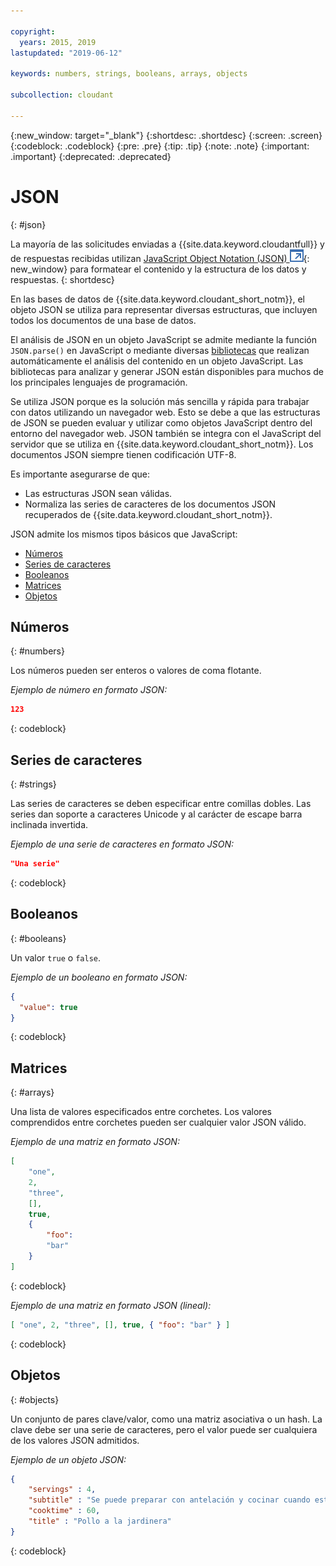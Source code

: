 ```yaml
---

copyright:
  years: 2015, 2019
lastupdated: "2019-06-12"

keywords: numbers, strings, booleans, arrays, objects

subcollection: cloudant

---
```


{:new_window: target="_blank"}
{:shortdesc: .shortdesc}
{:screen: .screen}
{:codeblock: .codeblock}
{:pre: .pre}
{:tip: .tip}
{:note: .note}
{:important: .important}
{:deprecated: .deprecated}

<!-- Acrolinx: 2017-05-10 -->

# JSON
{: #json}

La mayoría de las solicitudes enviadas a {{site.data.keyword.cloudantfull}} y de respuestas recibidas utilizan
[JavaScript Object Notation (JSON) ![Icono de enlace externo](../images/launch-glyph.svg "Icono de enlace externo")](https://en.wikipedia.org/wiki/JSON){: new_window}
para formatear el contenido y la estructura de los datos y respuestas.
{: shortdesc}

En las bases de datos de {{site.data.keyword.cloudant_short_notm}}, el objeto JSON se utiliza para representar diversas estructuras, que incluyen todos los documentos de una base de datos.

El análisis de JSON en un objeto JavaScript se admite mediante la función `JSON.parse()` en JavaScript o mediante diversas [bibliotecas](/docs/services/Cloudant?topic=cloudant-client-libraries#client-libraries)
que realizan automáticamente el análisis del contenido en un objeto JavaScript. Las bibliotecas para analizar y generar JSON están disponibles para muchos de los principales lenguajes de programación.

Se utiliza JSON porque es la solución más sencilla y rápida para trabajar con datos utilizando un navegador web.
Esto se debe a que las estructuras de JSON se pueden evaluar y utilizar como objetos JavaScript dentro del entorno del navegador web.
JSON también se integra con el JavaScript del servidor que se utiliza en {{site.data.keyword.cloudant_short_notm}}.
Los documentos JSON siempre tienen codificación UTF-8.

Es importante asegurarse de que:
-   Las estructuras JSON sean válidas.
-   Normaliza las series de caracteres de los documentos JSON recuperados de {{site.data.keyword.cloudant_short_notm}}.

JSON admite los mismos tipos básicos que JavaScript:

-   [Números](#numbers)
-   [Series de caracteres](#strings)
-   [Booleanos](#booleans)
-   [Matrices](#arrays)
-   [Objetos](#objects)

## Números
{: #numbers}

Los números pueden ser enteros o valores de coma flotante.

_Ejemplo de número en formato JSON:_

```json
123
```
{: codeblock}

## Series de caracteres
{: #strings}

Las series de caracteres se deben especificar entre comillas dobles. Las series dan soporte a caracteres Unicode y al carácter de escape barra inclinada invertida.

_Ejemplo de una serie de caracteres en formato JSON:_

```json
"Una serie"
```
{: codeblock}

## Booleanos
{: #booleans}

Un valor `true` o `false`.

_Ejemplo de un booleano en formato JSON:_

```json
{
  "value": true
}
```
{: codeblock}

## Matrices
{: #arrays}

Una lista de valores especificados entre corchetes. Los valores comprendidos entre corchetes pueden ser cualquier valor JSON válido.

_Ejemplo de una matriz en formato JSON:_

```json
[
    "one",
    2,
    "three",
    [],
    true,
    {
        "foo":
        "bar"
    }
]
```
{: codeblock}

_Ejemplo de una matriz en formato JSON (lineal):_

```json
[ "one", 2, "three", [], true, { "foo": "bar" } ]
```
{: codeblock}

## Objetos
{: #objects}

Un conjunto de pares clave/valor, como una matriz asociativa o un hash.
La clave debe ser una serie de caracteres, pero el valor puede ser cualquiera de los valores JSON admitidos.

_Ejemplo de un objeto JSON:_

```json
{
    "servings" : 4,
    "subtitle" : "Se puede preparar con antelación y cocinar cuando esté listo",
    "cooktime" : 60,
    "title" : "Pollo a la jardinera"
}
```
{: codeblock}
